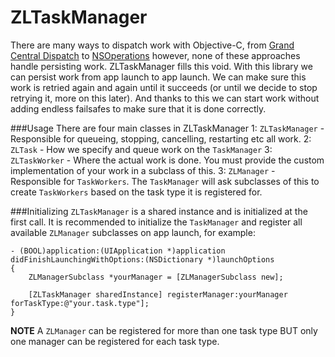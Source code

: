 ZLTaskManager
=============

There are many ways to dispatch work with Objective-C, from [Grand Central Dispatch](http://www.raywenderlich.com/60749/grand-central-dispatch-in-depth-part-1) to [NSOperations](http://nshipster.com/nsoperation/) however, none of these approaches handle persisting work. ZLTaskManager fills this void. With this library we can persist work from app launch to app launch. We can make sure this work is retried again and again until it succeeds (or until we decide to stop retrying it, more on this later). And thanks to this we can start work without adding endless failsafes to make sure that it is done correctly.  

###Usage
There are four main classes in ZLTaskManager
1: `ZLTaskManager` - Responsible for queueing, stopping, cancelling, restarting etc all work. 
2: `ZLTask` - How we specify and queue work on the `TaskManager`
3: `ZLTaskWorker` - Where the actual work is done. You must provide the custom implementation of your work in a subclass of this. 
3: `ZLManager` - Responsible for `TaskWorkers`. The `TaskManager` will ask subclasses of this to create `TaskWorkers` based on the task type it is registered for. 

###Initializing 
`ZLTaskManager` is a shared instance and is initialized at the first call. It is recommended to initialize the `TaskManager` and register all available `ZLManager` subclasses on app launch, for example: 

```
- (BOOL)application:(UIApplication *)application didFinishLaunchingWithOptions:(NSDictionary *)launchOptions 
{
    ZLManagerSubclass *yourManager = [ZLManagerSubclass new];
    
    [ZLTaskManager sharedInstance] registerManager:yourManager forTaskType:@"your.task.type"];
}
```
**NOTE** A `ZLManager` can be registered for more than one task type BUT only one manager can be registered for each task type. 
